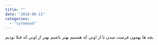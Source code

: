 ```yaml
---
title: ""
date: "2018-08-11"
categories: 
  - "tytomood"
---
```


بچه ها بهمون فرصت میدن تا از اونی که هستیم بهتر باشیم بهتر از اونی که قبلا بودیم
